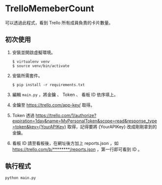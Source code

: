 # TrelloMemeberCount
可以透過此程式，看到 Trello 所有成員負責的卡片數量。

## 初次使用

1. 安裝並開啟虛擬環境。
   ```
   $ virtualenv venv
   $ source venv/bin/activate
   ```
   
1. 安裝所需套件。
   ```
   $ pip install -r requirements.txt
   ```
1. 編輯 `main.py` ，將金鑰 、 Token 、 看板 ID 依序填上。
1. 金鑰至 https://trello.com/app-key/ 取得。
1. Token 透過 https://trello.com/1/authorize?expiration=1day&name=MyPersonalToken&scope=read&response_type=token&key={YourAPIKey} 取得，記得要將 {YourAPIKey} 改成剛剛拿到的金鑰。
1. 看板 ID 請至看板後，在網址後方加上 reports.json ，如 https://trello.com/b/********/reports.json ，第一行即可看到 ID 。
   
## 執行程式

```
python main.py
```
